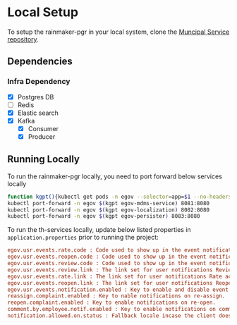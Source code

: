 # Local Setup

To setup the rainmaker-pgr in your local system, clone the [Muncipal Service repository](https://github.com/egovernments/municipal-services).

## Dependencies

### Infra Dependency

- [X] Postgres DB
- [ ] Redis
- [X] Elastic search
- [X] Kafka
  - [X] Consumer
  - [X] Producer

## Running Locally

To run the rainmaker-pgr locally, you need to port forward below services locally

```bash
function kgpt(){kubectl get pods -n egov --selector=app=$1 --no-headers=true | head -n1 | awk '{print $1}'}
kubectl port-forward -n egov $(kgpt egov-mdms-service) 8081:8080
kubectl port-forward -n egov $(kgpt egov-localization) 8082:8080
kubectl port-forward -n egov $(kgpt egov-persister) 8083:8080
```

To run the th-services locally, update below listed properties in `application.properties` prior to running the project:

```ini
egov.usr.events.rate.code : Code used to show up in the event notifications to Rate the complaint.
egov.usr.events.reopen.code : Code used to show up in the event notifications to Reopen the complaint.
egov.usr.events.review.code : Code used to show up in the event notifications to Review the complaint.
egov.usr.events.review.link : The link set for user notifications Review action (/citizen/otpLogin?mobileNo=$mobile&redirectTo=complaint-details/$servicerequestid)
egov.usr.events.rate.link : The link set for user notifications Rate action (/citizen/otpLogin?mobileNo=$mobile&redirectTo=feedback/$servicerequestid)
egov.usr.events.reopen.link : The link set for user notifications Reopen action (/citizen/otpLogin?mobileNo=$mobile&redirectTo=reopen-complaint/$servicerequestid)
egov.usr.events.notification.enabled : Key to enable and disable event notifications
reassign.complaint.enabled : Key to nable notifications on re-assign.
reopen.complaint.enabled : Key to enable notifications on re-open.
comment.by.employee.notif.enabled : Key to enable notifications on comment.
notification.allowed.on.status : Fallback locale incase the client doesn’t send the locale.
```
